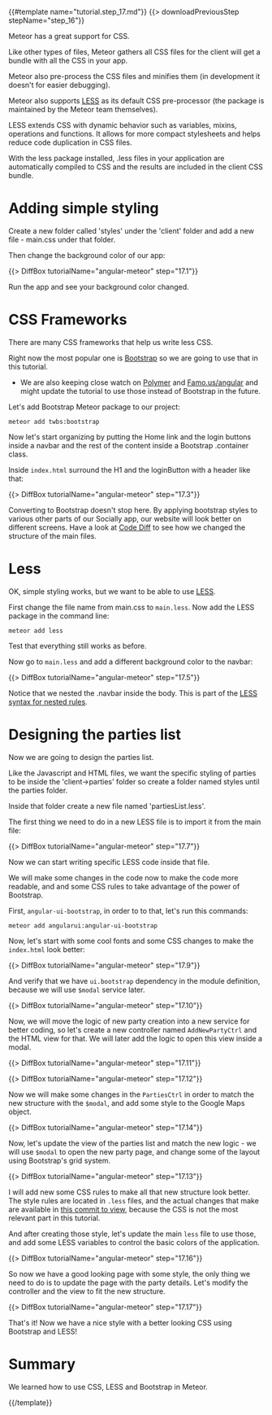 {{#template name="tutorial.step_17.md"}}
{{> downloadPreviousStep stepName="step_16"}}

Meteor has a great support for CSS.

Like other types of files, Meteor gathers all CSS files for the client will get a bundle with all the CSS in your app.

Meteor also pre-process the CSS files and minifies them (in development it doesn't for easier debugging).

Meteor also supports [LESS](http://lesscss.org/) as its default CSS pre-processor (the package is maintained by the Meteor team themselves).

LESS extends CSS with dynamic behavior such as variables, mixins, operations and functions. It allows for more compact stylesheets and helps reduce code duplication in CSS files.

With the less package installed, .less files in your application are automatically compiled to CSS and the results are included in the client CSS bundle.

# Adding simple styling

Create a new folder called 'styles' under the 'client' folder and add a new file - main.css under that folder.

Then change the background color of our app:

{{> DiffBox tutorialName="angular-meteor" step="17.1"}}

Run the app and see your background color changed.

# CSS Frameworks

There are many CSS frameworks that help us write less CSS.

Right now the most popular one is [Bootstrap](http://getbootstrap.com/) so we are going to use that in this tutorial.

* We are also keeping close watch on [Polymer](https://www.polymer-project.org/) and [Famo.us/angular](http://famo.us/integrations/angular) and might  update the tutorial to use those instead of Bootstrap in the future.

Let's add Bootstrap Meteor package to our project:

    meteor add twbs:bootstrap


Now let's start organizing by putting the Home link and the login buttons inside a navbar and the rest of the content inside a Bootstrap .container class.

Inside `index.html` surround the H1 and the loginButton with a header like that:

{{> DiffBox tutorialName="angular-meteor" step="17.3"}}

Converting to Bootstrap doesn't stop here. By applying bootstrap styles to various other parts of our Socially app, our website will look better on different screens. Have a look at [Code Diff](https://github.com/Urigo/meteor-angular-socially/compare/step_16...step_17) to see how we changed the structure of the main files.

# Less

OK, simple styling works, but we want to be able to use [LESS](http://lesscss.org/).

First change the file name from main.css to `main.less`.  Now add the LESS package in the command line:

    meteor add less

Test that everything still works as before.

Now go to `main.less` and add a different background color to the navbar:

{{> DiffBox tutorialName="angular-meteor" step="17.5"}}


Notice that we nested the .navbar inside the body. This is part of the [LESS syntax for nested rules](http://lesscss.org/features/#features-overview-feature-nested-rules).

# Designing the parties list

Now we are going to design the parties list.

Like the Javascript and HTML files, we want the specific styling of parties to be inside the 'client->parties' folder so create a folder named styles until the parties folder.

Inside that folder create a new file named 'partiesList.less'.

The first thing we need to do in a new LESS file is to import it from the main file:

{{> DiffBox tutorialName="angular-meteor" step="17.7"}}

Now we can start writing specific LESS code inside that file.

We will make some changes in the code now to make the code more readable, and and some CSS rules to take advantage of the power of Bootstrap.

First, `angular-ui-bootstrap`, in order to to that, let's run this commands:

    meteor add angularui:angular-ui-bootstrap

Now, let's start with some cool fonts and some CSS changes to make the `index.html` look better:

{{> DiffBox tutorialName="angular-meteor" step="17.9"}}

And verify that we have `ui.bootstrap` dependency in the module definition, because we will use `$modal` service later.

{{> DiffBox tutorialName="angular-meteor" step="17.10"}}

Now, we will move the logic of new party creation into a new service for better coding, so let's create a new controller named `AddNewPartyCtrl` and the HTML view for that. We will later add the logic to open this view inside a modal.

{{> DiffBox tutorialName="angular-meteor" step="17.11"}}

{{> DiffBox tutorialName="angular-meteor" step="17.12"}}

Now we will make some changes in the `PartiesCtrl` in order to match the new structure with the `$modal`, and add some style to the Google Maps object.

{{> DiffBox tutorialName="angular-meteor" step="17.14"}}

Now, let's update the view of the parties list and match the new logic - we will use `$modal` to open the new party page, and change some of the layout using Bootstrap's grid system.

{{> DiffBox tutorialName="angular-meteor" step="17.13"}}

I will add new some CSS rules to make all that new structure look better.
The style rules are located in `.less` files, and the actual changes that make are available in [this commit to view](https://github.com/Urigo/meteor-angular-socially/commit/c189d59bb71aac2a60a9fc5db4f2a00f0239c68b), because the CSS is not the most relevant part in this tutorial.

And after creating those style, let's update the main `less` file to use those, and add some LESS variables to control the basic colors of the application.

{{> DiffBox tutorialName="angular-meteor" step="17.16"}}

So now we have a good looking page with some style, the only thing we need to do is to update the page with the party details.
Let's modify the controller and the view to fit the new structure.

{{> DiffBox tutorialName="angular-meteor" step="17.17"}}

That's it! Now we have a nice style with a better looking CSS using Bootstrap and LESS!

# Summary

We learned how to use CSS, LESS and Bootstrap in Meteor.

{{/template}}
